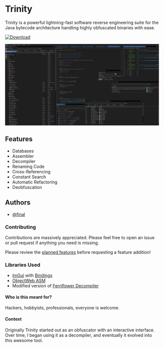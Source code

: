 # Trinity 
Trinity is a powerful lightning-fast software reverse engineering suite for the Java bytecode architecture handling highly obfuscated binaries with ease.

[![Download](https://img.shields.io/badge/Download-green.svg)](https://github.com/firstfault/Trinity/releases)

![Screenshot](screenshots/trinity.png)

## Features
- Databases
- Assembler
- Decompiler
- Renaming Code
- Cross-Referencing
- Constant Search
- Automatic Refactoring
- Deobfuscation

## Authors
- [@final](https://www.github.com/firstfault)

### Contributing
Contributions are massively appreciated. Please feel free to open an issue or pull request if anything you need is missing.

Please review the [planned features](PLANNED.md) before requesting a feature addition!

### Libraries Used
- [ImGui](https://github.com/ocornut/imgui) with [Bindings](https://github.com/SpaiR/imgui-java)
- [ObjectWeb ASM](https://asm.ow2.io/)
- Modified version of [Fernflower Decompiler](https://www.jetbrains.com/)

#### Who is this meant for?
Hackers, hobbyists, professionals, everyone is welcome.

#### Context
Originally Trinity started out as an obfuscator with an interactive interface. Over time, I began using it as a decompiler, and eventually it evolved into this awesome tool.